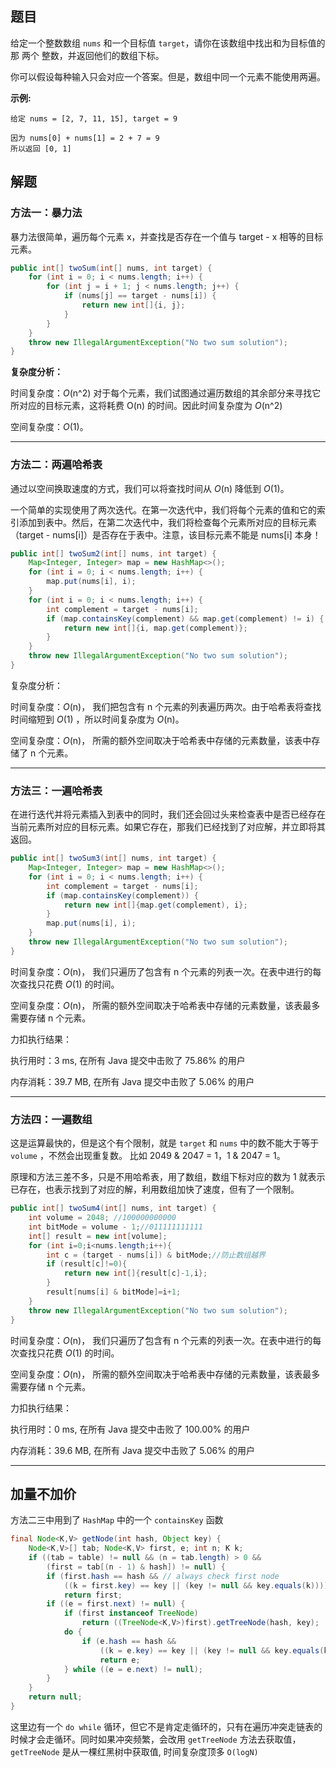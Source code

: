 ## 题目

给定一个整数数组 `nums` 和一个目标值 `target`，请你在该数组中找出和为目标值的那 两个 整数，并返回他们的数组下标。

你可以假设每种输入只会对应一个答案。但是，数组中同一个元素不能使用两遍。

**示例:**

```
给定 nums = [2, 7, 11, 15], target = 9

因为 nums[0] + nums[1] = 2 + 7 = 9
所以返回 [0, 1]
```



## 解题

### 方法一：暴力法

暴力法很简单，遍历每个元素 x，并查找是否存在一个值与 target - x 相等的目标元素。

```java
public int[] twoSum(int[] nums, int target) {
    for (int i = 0; i < nums.length; i++) {
        for (int j = i + 1; j < nums.length; j++) {
            if (nums[j] == target - nums[i]) {
                return new int[]{i, j};
            }
        }
    }
    throw new IllegalArgumentException("No two sum solution");
}
```

**复杂度分析：**

时间复杂度：*O*(n^2)
对于每个元素，我们试图通过遍历数组的其余部分来寻找它所对应的目标元素，这将耗费 O(n) 的时间。因此时间复杂度为 *O*(n^2)

空间复杂度：*O*(1)。

---

### 方法二：两遍哈希表

通过以空间换取速度的方式，我们可以将查找时间从 *O*(n) 降低到 *O*(1)。

一个简单的实现使用了两次迭代。在第一次迭代中，我们将每个元素的值和它的索引添加到表中。然后，在第二次迭代中，我们将检查每个元素所对应的目标元素（target - nums[i]）是否存在于表中。注意，该目标元素不能是 nums[i]  本身！

```java
public int[] twoSum2(int[] nums, int target) {
    Map<Integer, Integer> map = new HashMap<>();
    for (int i = 0; i < nums.length; i++) {
        map.put(nums[i], i);
    }
    for (int i = 0; i < nums.length; i++) {
        int complement = target - nums[i];
        if (map.containsKey(complement) && map.get(complement) != i) {
            return new int[]{i, map.get(complement)};
        }
    }
    throw new IllegalArgumentException("No two sum solution");
}
```

复杂度分析：

时间复杂度：*O*(n)，
我们把包含有 n 个元素的列表遍历两次。由于哈希表将查找时间缩短到 *O*(1) ，所以时间复杂度为 *O*(n)。

空间复杂度：*O*(n)，
所需的额外空间取决于哈希表中存储的元素数量，该表中存储了 n 个元素。

---

### 方法三：一遍哈希表

在进行迭代并将元素插入到表中的同时，我们还会回过头来检查表中是否已经存在当前元素所对应的目标元素。如果它存在，那我们已经找到了对应解，并立即将其返回。

```java
public int[] twoSum3(int[] nums, int target) {
    Map<Integer, Integer> map = new HashMap<>();
    for (int i = 0; i < nums.length; i++) {
        int complement = target - nums[i];
        if (map.containsKey(complement)) {
            return new int[]{map.get(complement), i};
        }
        map.put(nums[i], i);
    }
    throw new IllegalArgumentException("No two sum solution");
}
```

时间复杂度：*O*(n)，
我们只遍历了包含有 n 个元素的列表一次。在表中进行的每次查找只花费 *O*(1) 的时间。

空间复杂度：*O*(n)，
所需的额外空间取决于哈希表中存储的元素数量，该表最多需要存储 n 个元素。

力扣执行结果：

执行用时：3 ms, 在所有 Java 提交中击败了 75.86% 的用户

内存消耗：39.7 MB, 在所有 Java 提交中击败了 5.06% 的用户

---

### 方法四：一遍数组

这是运算最快的，但是这个有个限制，就是 `target` 和 `nums` 中的数不能大于等于 `volume` ，不然会出现重复数。
比如 2049 & 2047 = 1，1 & 2047 = 1。

原理和方法三差不多，只是不用哈希表，用了数组，数组下标对应的数为 1 就表示已存在，也表示找到了对应的解，利用数组加快了速度，但有了一个限制。

```java
public int[] twoSum4(int[] nums, int target) {
    int volume = 2048; //100000000000
    int bitMode = volume - 1;//011111111111
    int[] result = new int[volume];
    for (int i=0;i<nums.length;i++){
        int c = (target - nums[i]) & bitMode;//防止数组越界
        if (result[c]!=0){
            return new int[]{result[c]-1,i};
        }
        result[nums[i] & bitMode]=i+1;
    }
    throw new IllegalArgumentException("No two sum solution");
}
```

时间复杂度：*O*(n)，
我们只遍历了包含有 n 个元素的列表一次。在表中进行的每次查找只花费 *O*(1) 的时间。

空间复杂度：*O*(n)，
所需的额外空间取决于哈希表中存储的元素数量，该表最多需要存储 n 个元素。

力扣执行结果：

执行用时：0 ms, 在所有 Java 提交中击败了 100.00% 的用户

内存消耗：39.6 MB, 在所有 Java 提交中击败了 5.06% 的用户

---

## 加量不加价

方法二三中用到了 `HashMap` 中的一个 `containsKey` 函数

```java
final Node<K,V> getNode(int hash, Object key) {
    Node<K,V>[] tab; Node<K,V> first, e; int n; K k;
    if ((tab = table) != null && (n = tab.length) > 0 &&
        (first = tab[(n - 1) & hash]) != null) {
        if (first.hash == hash && // always check first node
            ((k = first.key) == key || (key != null && key.equals(k))))
            return first;
        if ((e = first.next) != null) {
            if (first instanceof TreeNode)
                return ((TreeNode<K,V>)first).getTreeNode(hash, key);
            do {
                if (e.hash == hash &&
                    ((k = e.key) == key || (key != null && key.equals(k))))
                    return e;
            } while ((e = e.next) != null);
        }
    }
    return null;
}
```

这里边有一个 `do while` 循环，但它不是肯定走循环的，只有在遍历冲突走链表的时候才会走循环。同时如果冲突频繁，会改用 `getTreeNode` 方法去获取值，`getTreeNode` 是从一棵红黑树中获取值, 时间复杂度顶多 `O(logN)`